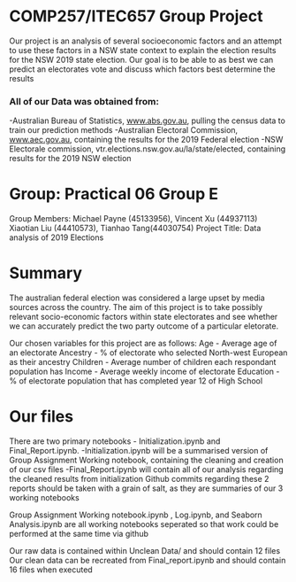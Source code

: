 # COMP257/ITEC657 Group Project

Our project is an analysis of several socioeconomic factors and an attempt to use these factors in a NSW state context to explain the election results for the NSW 2019 state election.
Our goal is to be able to as best we can predict an electorates vote and discuss which factors best determine the results

### All of our Data was obtained from: 

-Australian Bureau of Statistics, www.abs.gov.au, pulling the census data to train our prediction methods
-Australian Electoral Commission, www.aec.gov.au, containing the results for the 2019 Federal election
-NSW Electorale commission, vtr.elections.nsw.gov.au/la/state/elected, containing results for the 2019 NSW election

# Group: Practical 06 Group E
Group Members: Michael Payne (45133956), Vincent Xu (44937113) Xiaotian Liu (44410573), Tianhao Tang(44030754)
Project Title: Data analysis of 2019 Elections

# Summary 

The australian federal election was considered a large upset by media sources across the country. The aim of this project is to take possibly relevant socio-economic factors within state electorates and see whether we can accurately predict the two party outcome of a particular eletorate. 

Our chosen variables for this project are as follows:
Age - Average age of an electorate
Ancestry - % of electorate who selected North-west European as their ancestry
Children - Average number of children each respondant population has
Income - Average weekly income of electorate
Education - % of electorate population that has completed year 12 of High School

# Our files

There are two primary notebooks - Initialization.ipynb and Final_Report.ipynb.
-Initialization.ipynb will be a summarised version of Group Assignment Working notebook, containing the cleaning and creation of our csv files
-Final_Report.ipynb will contain all of our analysis regarding the cleaned results from initialization
Github commits regarding these 2 reports should be taken with a grain of salt, as they are summaries of our 3 working notebooks

Group Assignment Working notebook.ipynb , Log.ipynb, and Seaborn Analysis.ipynb are all working notebooks seperated so that work could be performed at the same time via github

Our raw data is contained within Unclean Data/ and should contain 12 files
Our clean data can be recreated from Final_report.ipynb and should contain 16 files when executed



